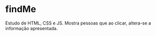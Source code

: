 # findMe
Estudo de HTML, CSS e JS. Mostra pessoas que ao clicar, altera-se a informação apresentada.
